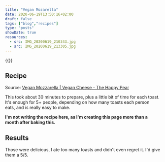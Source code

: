 ```yaml
---
title: "Vegan Mozarella"
date: 2020-06-19T13:50:16+02:00
draft: false
tags: ["blog","recipes"]
type: "posts"
showDate: true
resources:
  - src: IMG_20200619_210343.jpg
  - src: IMG_20200619_213305.jpg
---
```


{{<gallery>}}

## Recipe

Source: [Vegan Mozzarella | Vegan Cheese -  The Happy Pear](https://www.youtube.com/watch?v=fo2K1nSef2Y)

This took about 30 minutes to prepare, plus a little bit of time for each toast. It's enough for 5+ people, depending on how many toasts each person eats, and is really easy to make.

**I'm not writing the recipe here, as I'm creating this page more than a month after baking this.**

## Results

Those were delicious, I ate too many toasts and didn't even regret it. I'd give them a 5/5.

